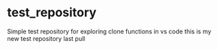 # test_repository
Simple test repository for exploring clone functions in vs code
this is my new test repository
last pull
